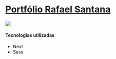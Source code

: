 # [Portfólio Rafael Santana](https://rafaelsantana.dev/)

<img src="https://rafaelsantana.dev/img/index.png" />

####  Tecnologias utilizadas
- Next
- Sass


